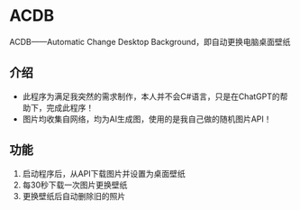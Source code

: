 # ACDB
ACDB——Automatic Change Desktop Background，即自动更换电脑桌面壁纸

## 介绍
+ 此程序为满足我突然的需求制作，本人并不会C#语言，只是在ChatGPT的帮助下，完成此程序！
+ 图片均收集自网络，均为AI生成图，使用的是我自己做的随机图片API！

## 功能
1. 启动程序后，从API下载图片并设置为桌面壁纸
2. 每30秒下载一次图片更换壁纸
3. 更换壁纸后自动删除旧的照片
